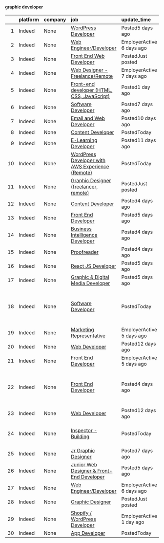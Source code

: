 

#### graphic developer <a name="graphicdeveloper" />
|    | platform   | company   | job                                                                                                                                                                                                                                                                                                                                                                                                                                                                                                                                                                                                                               | update_time               | location                                                   |
|---:|:-----------|:----------|:----------------------------------------------------------------------------------------------------------------------------------------------------------------------------------------------------------------------------------------------------------------------------------------------------------------------------------------------------------------------------------------------------------------------------------------------------------------------------------------------------------------------------------------------------------------------------------------------------------------------------------|:--------------------------|:-----------------------------------------------------------|
|  1 | Indeed     | None      | [WordPress Developer](https://www.indeed.com/pagead/clk?mo=r&ad=-6NYlbfkN0CNayYzF1mBaI40OgT78t3Q2d9IxlwDzhsYR4HK7epYUZNnjxePrGR4n7BowJFVbW4non2LTsOauxYz1kO7Dcn1313IXOasyEN6CvUetH7rSximsFEHszsBn_wyeeKRrfLm7mwxEHT8024oB5-eV7sKCgvQnOzo6xOCmznLJ9_UHu6hmbeoC-o6_oHuor1lNu0x-JGR4wxVNVQmRleiqgD1FIuO9H9TYMgr7lJtNl0Iv6Qfobmg5nLao23ljWPzq1Ja9cN3OM3uj0m1U64I8yUb2nuW8IJeiNNVYqcf8ZuP71jLcRARjIrQIzZMbDLZvIgt_i6ZsW7xSvrjzDrUIMLgwvP03qP5ByMmAQA9eU7vzN1otz9jCMlpDrR_OHWEV3L3CetSGIrq9PM0DELaru0b9sPeFEdI1yKT3Qg3RzXSp7zgRgX7bgZ8yV9d5B_oeHp2urzh4pCW4XNrpKfE3ad_m5_ro7JLUX5xJMsXpEOPSg==&p=0&fvj=1&vjs=3)                         | Posted5 days ago          | Lancaster, CA 93534                                        |
|  2 | Indeed     | None      | [Web Engineer/Developer](https://www.indeed.com/pagead/clk?mo=r&ad=-6NYlbfkN0DJfnl776HxIft2MNDC1rkXQ3Z9Iau6Lmi_e5Adjz34l5sEZy_va-kmSSEWnR4293ow6XnIZkh-mETDTu8RPk8F2XxfaQ7GWjlRLcBBLCXfGiAgJOwfRqQWOk5Je6XX5-hudti9_cKe44m4yI0Uvez5o9moZZj9KPv3lMC5MMEQ14C7Nh4zUm2binNKhkd9axxmO6uzb6WnnW-iR97mR0ydCALVFh9a3nmUO53hpxAYwjxE_dTEGdwKwMNdI2rcBIz7jQflrcweYaQMiRT2McqtKBjZEw8_UHBbtgMzwiv12Am1w8eL9laiFX9GcUG_GYsdSvP6SclTDDgB5rvYBN_1J9xlfOwaokoyzkM4qpmJc50mu_qdwKczM0-ZaHzkuLga-whh7Yfh-k5s0T227OeczRe45t5lTeVNwZMoYDZ8CQjW2GC8PHRJWSm_ylUnduP77_RIFI9Yf_8RttBsofjS7iKDaLZKqcVaH__NokYfJQ==&p=1&fvj=1&vjs=3)                      | EmployerActive 6 days ago | Remote                                                     |
|  3 | Indeed     | None      | [Front End Web Developer](https://www.indeed.com/pagead/clk?mo=r&ad=-6NYlbfkN0D_KRozbKJx95I3LRYgbj09bqBDFeyQG4s8tCOB31p2DGfBLKZKrwdLSgtx7v-ORFABcWHjozkQPyAgAYL-lxXfwyxHqMux3TdPEkoMMIkKyTQuIc9c4e77gVfiAT3KwFWinJsCgPnUDZMsCg1n1UpSp0zcrBILBXUwyU3QXLjiEUFDslw8pOBhFM-or1jTXoBLw-yll6lHOYk-Y3s399wZkiaD4UbovT_xjeWWXiH6naVozMJ5cEBmdwfBOKYSdZ75F9JLC-iskm-_mTpdnQgaarGigl8OWZOUbFnl46kjfj-l0OXcREY46IRPWgwaa6fsmZSCjuWcHG09ofcd3LV1WHyVvNlWpXa9favNteSLuyphEzV0zamcMa_Wc8Ni5GUizRoGqfiHsIFrpbR0YHWxA5qUXrNuxYxZsSynZnE6iRLux578zja_vz1KX2OXR_YfF8Cf58FC5DlsV0LaDwIULrTBKSer14AMdzP4GYmspA==&p=2&fvj=1&vjs=3)                     | PostedJust posted         | Merrillville, IN 46410                                     |
|  4 | Indeed     | None      | [Web Designer - Freelance/Remote](https://www.indeed.com/pagead/clk?mo=r&ad=-6NYlbfkN0ByoMLy1jAo1MhRu8q5XN44t3J5pqMOmdSgRo4Glq2EQLF-_WJY5D95y6fFFR0QU6qMmaX-Hpp6XzZnw1fdC4Z8MG3e5pRRtVOzcre_bq_qN2rXVZ8quG50tr0E_GbS_O597HioF4krR2vBsitycB33BlPl6fsrGsms05iqL9hYa_gf9k6aa9yqb9I9JJ46O4SJN36YGc-oNGdNCY_gUuAZq806q7NyxaFLV1cm0-Ps6yH_Xdbf_65Eh3A4fU9nRfoaLUCqSKhJFRu03MPvWjKNd0-Jpkw2iC-zPa0jEzeKWBuyrJltIq6uW1yyHjz7jwNLAk93ahetV-1M5-PlSE1MZPrpsr_qTGCOZU9hnik185PSxlrWHRATZZSlZrzCI5lqM0_wNom5JXRIan80SdKZen2SZcu6YVch9RX4mSwi8jaJ8tdo7_WnuI8hatbjVPTPAmODN2H5P2dbImMZ_hoGl51xTZQJvwVwnkXeITIOhqWoiQ4pcLKj&p=3&fvj=1&vjs=3)     | EmployerActive 7 days ago | New York, NY•Remote                                        |
|  5 | Indeed     | None      | [Front-end developer (HTML, CSS, JavaScript)](https://www.indeed.com/company/AirTight-Design/jobs/Front-End-Developer-8a5ad29641994ddf?fccid=0d18ef62f315d45a&vjs=3)                                                                                                                                                                                                                                                                                                                                                                                                                                                              | Posted1 day ago           | Remote                                                     |
|  6 | Indeed     | None      | [Software Developer](https://www.indeed.com/pagead/clk?mo=r&ad=-6NYlbfkN0AkTisjpI5ovOu8fzqFWnBszH8x3KlTx7Mo4DA8kOkTmbAex2gw-Fzuy92KnOX2hto7jvOmM5uu2XTBeTBdTXUQh83QluybM-Y4NrVabbtWUm5PqNlW7moCvlf9_M6dJI7tr3eaptIcWh_vbNQRPwhPs-I8rp8sJQbT9k_Qru-ZHWMecE2jb_0sik4CQ1xLyDtL4VhWr8kQrlVxVTfSKAWj_6EWUnOiJcIWBBhntwwKDZLF5wn8qGkcQ9o1_mbFc4vmx8o1D2snQokvh-R84mgCpLNVsYMIJs9roOnMK78BNWLoqOQpi26iHbGGfTwFEiV9SuLqgofnqCM9KzlfYh9Mtb-6iBjjmKsnMBETzdIU9FvnyUdqswHuNWrUNxMaPvPZ-Sc1kyamIvt8GlpZ16y6-lI31XCMZPqL3PoCVhGDTYMbSaTfXioI-WReWsQYFfAJnKzSarkgXKDDtSa10MwNAPZtuRFdKqnXdtu0tqnEIg==&p=5&fvj=1&vjs=3)                          | Posted7 days ago          | Virginia+1 location                                        |
|  7 | Indeed     | None      | [Email and Web Developer](https://www.indeed.com/pagead/clk?mo=r&ad=-6NYlbfkN0CYobNcY6DSafIfVw4UC03nkRxBD9fUy2suPwabomlLThYMJNJMQcVntLpttqRDLI5oZtMTHoQQq3kguNGUWiX7v6eOKNffFKgXo4yQqQbefJRx_YFvZeojHJ-MiAbN-VP9dsteqhgtvNOTBno1DlvB39PfEsGvw97U0xUQZhjaErwmTDqMKyH9ZpgsXFIScGbMXV8WPUqHE45Sd0kUxCX32eMyc2gt1xSNN8hj0AlwUam7wW1izkBnuKzwzz-ytWkHN_53IRF__uZhWsTCWWGY8MKU7FD0xJY4xomSb2cPaKBpm0pY38mo9M5eQxl34MDTm0l0cilpDMMHwUm4uXYopWX6CbCFQvwTULdkijTTsYK-dOOMpyaiikdXxrrhmO4ssdzZdE1GOSgvFxYMbXJKuvjIpUGY8drLj9eeYodDYm27yFl-WWO_ST_cR_jbckwRIorCQOh_dxzxXGHEj3IZybqTCxfGOrsvAgg6g9qM_fksNiuaDxoix8gtr33JOy4=&p=6&fvj=1&vjs=3) | Posted10 days ago         | Arvada, CO 80003                                           |
|  8 | Indeed     | None      | [Content Developer](https://www.indeed.com/company/Sandbox-Apps-Inc./jobs/Content-Developer-dbb319f3a6879d21?fccid=91e08076dc44249c&vjs=3)                                                                                                                                                                                                                                                                                                                                                                                                                                                                                        | PostedToday               | Remote                                                     |
|  9 | Indeed     | None      | [E-Learning Developer](https://www.indeed.com/rc/clk?jk=c7aa894d7878db4b&fccid=e048e6229c201697&vjs=3)                                                                                                                                                                                                                                                                                                                                                                                                                                                                                                                            | Posted11 days ago         | Phoenix, AZ                                                |
| 10 | Indeed     | None      | [WordPress Developer with AWS Experience (Remote)](https://www.indeed.com/company/EVOLVE-Telemedicine/jobs/Wordpress-Developer-Aws-Experience-f2af9714bffca004?fccid=d369b95b29b7a31a&vjs=3)                                                                                                                                                                                                                                                                                                                                                                                                                                      | PostedToday               | Remote                                                     |
| 11 | Indeed     | None      | [Graphic Designer (freelancer, remote)](https://www.indeed.com/company/The-Edge360/jobs/Graphic-Designer-abacd999841ce713?fccid=e3f18dfa401a37f0&vjs=3)                                                                                                                                                                                                                                                                                                                                                                                                                                                                           | PostedJust posted         | Remote                                                     |
| 12 | Indeed     | None      | [Content Developer](https://www.indeed.com/company/Allarium,-LLC/jobs/Content-Developer-22d32c50d3f5cdda?fccid=8b50061a1c28f830&vjs=3)                                                                                                                                                                                                                                                                                                                                                                                                                                                                                            | Posted4 days ago          | Remote                                                     |
| 13 | Indeed     | None      | [Front End Developer](https://www.indeed.com/company/EZPolitix/jobs/Front-End-Developer-a431c516112001c9?fccid=4df188b89c826f92&vjs=3)                                                                                                                                                                                                                                                                                                                                                                                                                                                                                            | Posted5 days ago          | Remote                                                     |
| 14 | Indeed     | None      | [Business Intelligence Developer](https://www.indeed.com/rc/clk?jk=25160c748785c12f&fccid=2acd6fee0f6b700e&vjs=3)                                                                                                                                                                                                                                                                                                                                                                                                                                                                                                                 | Posted4 days ago          | Phoenix, AZ                                                |
| 15 | Indeed     | None      | [Proofreader](https://www.indeed.com/rc/clk?jk=e7f000dd45721984&fccid=a575b7c5c50b587a&vjs=3)                                                                                                                                                                                                                                                                                                                                                                                                                                                                                                                                     | Posted4 days ago          | New York State•Remote                                      |
| 16 | Indeed     | None      | [React JS Developer](https://www.indeed.com/company/Global-Lounge-Network/jobs/React-Js-Developer-95ed6bfc2fd3f006?fccid=7ced8826e00bad5d&vjs=3)                                                                                                                                                                                                                                                                                                                                                                                                                                                                                  | Posted5 days ago          | Remote                                                     |
| 17 | Indeed     | None      | [Graphic & Digital Media Developer](https://www.indeed.com/rc/clk?jk=25f7a7d729043fff&fccid=bf10973908be1dc5&vjs=3)                                                                                                                                                                                                                                                                                                                                                                                                                                                                                                               | Posted5 days ago          | Salem, OR                                                  |
| 18 | Indeed     | None      | [Software Developer](https://www.indeed.com/company/Circle-Graphics/jobs/Software-Developer-78fe09d48909dd70?fccid=f6bb17326b28b630&vjs=3)                                                                                                                                                                                                                                                                                                                                                                                                                                                                                        | PostedToday               | Raleigh, NC 27617 (Northwest Raleigh area)+2 locations     |
| 19 | Indeed     | None      | [Marketing Representative](https://www.indeed.com/company/Abound/jobs/Marketing-Representative-2f999dbb5a8075cc?fccid=2b557fc52da64670&vjs=3)                                                                                                                                                                                                                                                                                                                                                                                                                                                                                     | EmployerActive 5 days ago | Remote                                                     |
| 20 | Indeed     | None      | [Web Developer](https://www.indeed.com/rc/clk?jk=75a07c73a51f6216&fccid=6d19f1e9976bd1d5&vjs=3)                                                                                                                                                                                                                                                                                                                                                                                                                                                                                                                                   | Posted12 days ago         | Hingham, MA                                                |
| 21 | Indeed     | None      | [Front End Developer](https://www.indeed.com/company/Americaneagle.com/jobs/Front-End-Developer-ab3f1cd0fcbbd145?fccid=c539f08fa8701d77&vjs=3)                                                                                                                                                                                                                                                                                                                                                                                                                                                                                    | EmployerActive 5 days ago | Remote                                                     |
| 22 | Indeed     | None      | [Front End Developer](https://www.indeed.com/rc/clk?jk=ee02048882defbe1&fccid=b05e19e1cd246408&vjs=3)                                                                                                                                                                                                                                                                                                                                                                                                                                                                                                                             | Posted4 days ago          | Colorado Springs, CO 80909 (Central Colorado Springs area) |
| 23 | Indeed     | None      | [Web Developer](https://www.indeed.com/company/Tremco-Construction-Products-Group/jobs/Web-Developer-19c496d500a04c3c?fccid=6ea3a5213c4eb7d9&vjs=3)                                                                                                                                                                                                                                                                                                                                                                                                                                                                               | Posted12 days ago         | Remote                                                     |
| 24 | Indeed     | None      | [Inspector - Building](https://www.indeed.com/rc/clk?jk=8b314bc76b4fd000&fccid=baef04ace81a3535&vjs=3)                                                                                                                                                                                                                                                                                                                                                                                                                                                                                                                            | PostedToday               | Phoenix, AZ 85003 (Central City area)                      |
| 25 | Indeed     | None      | [Jr Graphic Designer](https://www.indeed.com/rc/clk?jk=a44d24b5aa1d1fed&fccid=0f33e2971e7cb814&vjs=3)                                                                                                                                                                                                                                                                                                                                                                                                                                                                                                                             | Posted7 days ago          | Remote                                                     |
| 26 | Indeed     | None      | [Junior Web Designer & Front-End Developer](https://www.indeed.com/rc/clk?jk=af7fcadcfc5b63c3&fccid=dd616958bd9ddc12&vjs=3)                                                                                                                                                                                                                                                                                                                                                                                                                                                                                                       | Posted5 days ago          | Remote                                                     |
| 27 | Indeed     | None      | [Web Engineer/Developer](https://www.indeed.com/company/SEO-For-Real-Estate-Investors-LLC/jobs/Web-Engineer-Developer-8b8813468fd91c8f?fccid=bc41b882fa835420&vjs=3)                                                                                                                                                                                                                                                                                                                                                                                                                                                              | EmployerActive 6 days ago | Remote                                                     |
| 28 | Indeed     | None      | [Graphic Designer](https://www.indeed.com/rc/clk?jk=535030398a78ac42&fccid=778258601e76a046&vjs=3)                                                                                                                                                                                                                                                                                                                                                                                                                                                                                                                                | PostedJust posted         | Tampa, FL 33634                                            |
| 29 | Indeed     | None      | [Shopify / WordPress Developer](https://www.indeed.com/company/Main-Event-Digital,-LLC/jobs/Shopify-61c81445eacc4f6c?fccid=d4927e0ac3ed9dfb&vjs=3)                                                                                                                                                                                                                                                                                                                                                                                                                                                                                | EmployerActive 1 day ago  | Remote                                                     |
| 30 | Indeed     | None      | [App Developer](https://www.indeed.com/rc/clk?jk=06f968d25cd6eb45&fccid=1e608fc45f27d47a&vjs=3)                                                                                                                                                                                                                                                                                                                                                                                                                                                                                                                                   | PostedToday               | Remote                                                     |